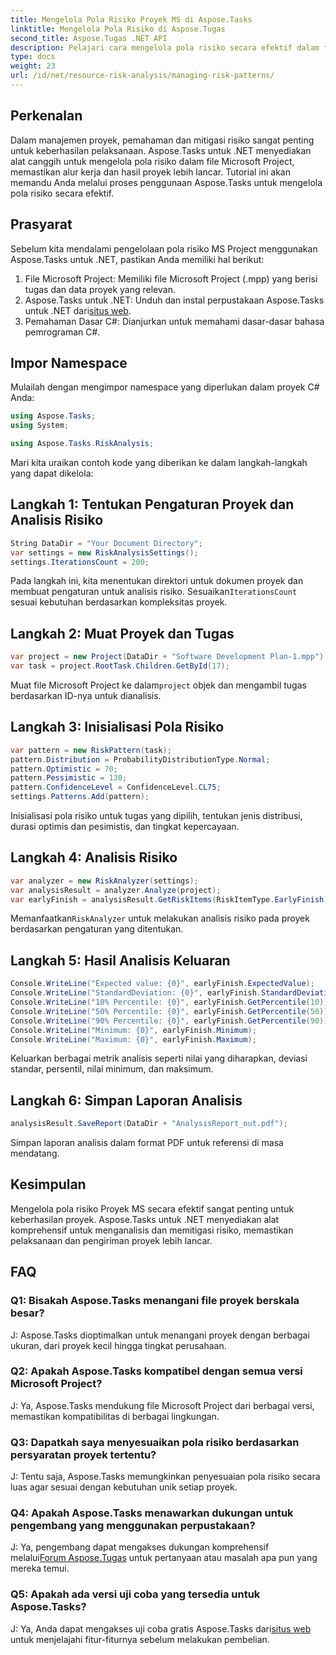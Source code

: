 ```yaml
---
title: Mengelola Pola Risiko Proyek MS di Aspose.Tasks
linktitle: Mengelola Pola Risiko di Aspose.Tugas
second_title: Aspose.Tugas .NET API
description: Pelajari cara mengelola pola risiko secara efektif dalam file Microsoft Project menggunakan Aspose.Tasks untuk .NET. Tingkatkan hasil proyek dengan alat analisis risiko yang canggih.
type: docs
weight: 23
url: /id/net/resource-risk-analysis/managing-risk-patterns/
---
```

## Perkenalan
Dalam manajemen proyek, pemahaman dan mitigasi risiko sangat penting untuk keberhasilan pelaksanaan. Aspose.Tasks untuk .NET menyediakan alat canggih untuk mengelola pola risiko dalam file Microsoft Project, memastikan alur kerja dan hasil proyek lebih lancar. Tutorial ini akan memandu Anda melalui proses penggunaan Aspose.Tasks untuk mengelola pola risiko secara efektif.

## Prasyarat

Sebelum kita mendalami pengelolaan pola risiko MS Project menggunakan Aspose.Tasks untuk .NET, pastikan Anda memiliki hal berikut:

1. File Microsoft Project: Memiliki file Microsoft Project (.mpp) yang berisi tugas dan data proyek yang relevan.
2. Aspose.Tasks untuk .NET: Unduh dan instal perpustakaan Aspose.Tasks untuk .NET dari[situs web](https://releases.aspose.com/tasks/net/).
3. Pemahaman Dasar C#: Dianjurkan untuk memahami dasar-dasar bahasa pemrograman C#.

## Impor Namespace

Mulailah dengan mengimpor namespace yang diperlukan dalam proyek C# Anda:

```csharp
using Aspose.Tasks;
using System;

using Aspose.Tasks.RiskAnalysis;
```

Mari kita uraikan contoh kode yang diberikan ke dalam langkah-langkah yang dapat dikelola:

## Langkah 1: Tentukan Pengaturan Proyek dan Analisis Risiko

```csharp
String DataDir = "Your Document Directory";
var settings = new RiskAnalysisSettings();
settings.IterationsCount = 200;
```

 Pada langkah ini, kita menentukan direktori untuk dokumen proyek dan membuat pengaturan untuk analisis risiko. Sesuaikan`IterationsCount` sesuai kebutuhan berdasarkan kompleksitas proyek.

## Langkah 2: Muat Proyek dan Tugas

```csharp
var project = new Project(DataDir + "Software Development Plan-1.mpp");
var task = project.RootTask.Children.GetById(17);
```

 Muat file Microsoft Project ke dalam`project` objek dan mengambil tugas berdasarkan ID-nya untuk dianalisis.

## Langkah 3: Inisialisasi Pola Risiko

```csharp
var pattern = new RiskPattern(task);
pattern.Distribution = ProbabilityDistributionType.Normal;
pattern.Optimistic = 70;
pattern.Pessimistic = 130;
pattern.ConfidenceLevel = ConfidenceLevel.CL75;
settings.Patterns.Add(pattern);
```

Inisialisasi pola risiko untuk tugas yang dipilih, tentukan jenis distribusi, durasi optimis dan pesimistis, dan tingkat kepercayaan.

## Langkah 4: Analisis Risiko

```csharp
var analyzer = new RiskAnalyzer(settings);
var analysisResult = analyzer.Analyze(project);
var earlyFinish = analysisResult.GetRiskItems(RiskItemType.EarlyFinish).Get(project.RootTask);
```

 Memanfaatkan`RiskAnalyzer` untuk melakukan analisis risiko pada proyek berdasarkan pengaturan yang ditentukan.

## Langkah 5: Hasil Analisis Keluaran

```csharp
Console.WriteLine("Expected value: {0}", earlyFinish.ExpectedValue);
Console.WriteLine("StandardDeviation: {0}", earlyFinish.StandardDeviation);
Console.WriteLine("10% Percentile: {0}", earlyFinish.GetPercentile(10));
Console.WriteLine("50% Percentile: {0}", earlyFinish.GetPercentile(50));
Console.WriteLine("90% Percentile: {0}", earlyFinish.GetPercentile(90));
Console.WriteLine("Minimum: {0}", earlyFinish.Minimum);
Console.WriteLine("Maximum: {0}", earlyFinish.Maximum);
```

Keluarkan berbagai metrik analisis seperti nilai yang diharapkan, deviasi standar, persentil, nilai minimum, dan maksimum.

## Langkah 6: Simpan Laporan Analisis

```csharp
analysisResult.SaveReport(DataDir + "AnalysisReport_out.pdf");
```

Simpan laporan analisis dalam format PDF untuk referensi di masa mendatang.

## Kesimpulan

Mengelola pola risiko Proyek MS secara efektif sangat penting untuk keberhasilan proyek. Aspose.Tasks untuk .NET menyediakan alat komprehensif untuk menganalisis dan memitigasi risiko, memastikan pelaksanaan dan pengiriman proyek lebih lancar.

## FAQ

### Q1: Bisakah Aspose.Tasks menangani file proyek berskala besar?

J: Aspose.Tasks dioptimalkan untuk menangani proyek dengan berbagai ukuran, dari proyek kecil hingga tingkat perusahaan.

### Q2: Apakah Aspose.Tasks kompatibel dengan semua versi Microsoft Project?

J: Ya, Aspose.Tasks mendukung file Microsoft Project dari berbagai versi, memastikan kompatibilitas di berbagai lingkungan.

### Q3: Dapatkah saya menyesuaikan pola risiko berdasarkan persyaratan proyek tertentu?

J: Tentu saja, Aspose.Tasks memungkinkan penyesuaian pola risiko secara luas agar sesuai dengan kebutuhan unik setiap proyek.

### Q4: Apakah Aspose.Tasks menawarkan dukungan untuk pengembang yang menggunakan perpustakaan?

 J: Ya, pengembang dapat mengakses dukungan komprehensif melalui[Forum Aspose.Tugas](https://forum.aspose.com/c/tasks/15) untuk pertanyaan atau masalah apa pun yang mereka temui.

### Q5: Apakah ada versi uji coba yang tersedia untuk Aspose.Tasks?

 J: Ya, Anda dapat mengakses uji coba gratis Aspose.Tasks dari[situs web](https://releases.aspose.com/) untuk menjelajahi fitur-fiturnya sebelum melakukan pembelian.